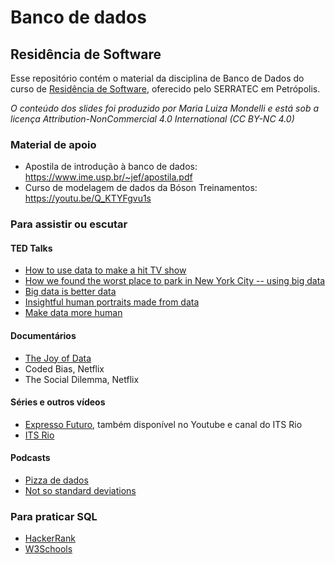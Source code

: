 # Banco de dados 
## Residência de Software

Esse repositório contém o material da disciplina de Banco de Dados do curso de [Residência de Software](http://serratec.org/residencia-de-software/), oferecido pelo SERRATEC em Petrópolis.

_O conteúdo dos slides foi produzido por Maria Luiza Mondelli e está sob a licença Attribution-NonCommercial 4.0 International (CC BY-NC 4.0)_

### Material de apoio

* Apostila de introdução à banco de dados: https://www.ime.usp.br/~jef/apostila.pdf
* Curso de modelagem de dados da Bóson Treinamentos: https://youtu.be/Q_KTYFgvu1s

### Para assistir ou escutar

#### TED Talks
* [How to use data to make a hit TV show](https://www.ted.com/talks/sebastian_wernicke_how_to_use_data_to_make_a_hit_tv_show/transcript#t-2927)
* [How we found the worst place to park in New York City -- using big data](https://www.ted.com/talks/ben_wellington_how_we_found_the_worst_place_to_park_in_new_york_city_using_big_data)
* [Big data is better data](https://www.ted.com/talks/kenneth_cukier_big_data_is_better_data)
* [Insightful human portraits made from data](https://www.ted.com/talks/r_luke_dubois_insightful_human_portraits_made_from_data)
* [Make data more human](https://www.ted.com/talks/jer_thorp_make_data_more_human)

#### Documentários
* [The Joy of Data](https://www.bbc.co.uk/programmes/b07lk6tj)
* Coded Bias, Netflix
* The Social Dilemma, Netflix

#### Séries e outros vídeos

* [Expresso Futuro](https://globoplay.globo.com/expresso-futuro/t/rs766THCX2/), também disponível no Youtube e canal do ITS Rio
* [ITS Rio](https://www.youtube.com/channel/UC61OfX5yfm-G8O1sZ7TKlGQ)

#### Podcasts
* [Pizza de dados](https://pizzadedados.com/)
* [Not so standard deviations](https://nssdeviations.com/)

### Para praticar SQL
* [HackerRank](https://www.hackerrank.com/)
* [W3Schools](https://www.w3schools.com/sql/default.asp)
